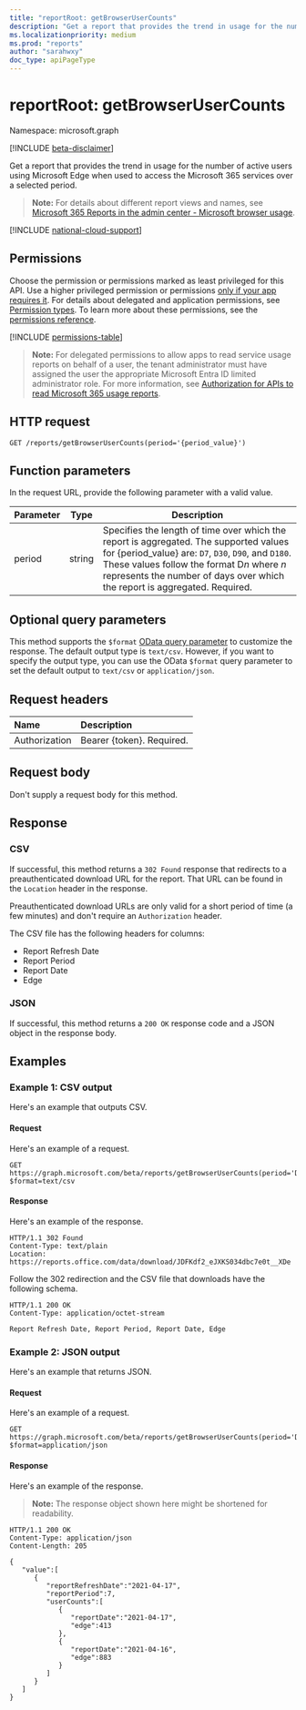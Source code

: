 ```yaml
---
title: "reportRoot: getBrowserUserCounts"
description: "Get a report that provides the trend in usage for the number of active users using Microsoft Edge when used to access the Microsoft 365 services over a selected period."
ms.localizationpriority: medium
ms.prod: "reports"
author: "sarahwxy"
doc_type: apiPageType
---
```


# reportRoot: getBrowserUserCounts

Namespace: microsoft.graph

[!INCLUDE [beta-disclaimer](../../includes/beta-disclaimer.md)]

Get a report that provides the trend in usage for the number of active users using Microsoft Edge when used to access the Microsoft 365 services over a selected period.

> **Note:** For details about different report views and names, see [Microsoft 365 Reports in the admin center - Microsoft browser usage](/microsoft-365/admin/activity-reports/browser-usage-report).

[!INCLUDE [national-cloud-support](../../includes/global-only.md)]

## Permissions

Choose the permission or permissions marked as least privileged for this API. Use a higher privileged permission or permissions [only if your app requires it](/graph/permissions-overview#best-practices-for-using-microsoft-graph-permissions). For details about delegated and application permissions, see [Permission types](/graph/permissions-overview#permission-types). To learn more about these permissions, see the [permissions reference](/graph/permissions-reference).

<!-- { "blockType": "permissions", "name": "reportroot_getbrowserusercounts" } -->
[!INCLUDE [permissions-table](../includes/permissions/reportroot-getbrowserusercounts-permissions.md)]

> **Note:** For delegated permissions to allow apps to read service usage reports on behalf of a user, the tenant administrator must have assigned the user the appropriate Microsoft Entra ID limited administrator role. For more information, see [Authorization for APIs to read Microsoft 365 usage reports](/graph/reportroot-authorization).

## HTTP request

<!-- { "blockType": "ignored" } --> 

```http
GET /reports/getBrowserUserCounts(period='{period_value}')
```

## Function parameters

In the request URL, provide the following parameter with a valid value.

| Parameter | Type   | Description                                                                                                                                                                                                                                                       |
| --------- | ------ | ----------------------------------------------------------------------------------------------------------------------------------------------------------------------------------------------------------------------------------------------------------------- |
| period    | string | Specifies the length of time over which the report is aggregated. The supported values for {period_value} are: `D7`, `D30`, `D90`, and `D180`. These values follow the format D*n* where *n* represents the number of days over which the report is aggregated. Required. |

## Optional query parameters

This method supports the `$format` [OData query parameter](/graph/query-parameters) to customize the response. The default output type is `text/csv`. However, if you want to specify the output type, you can use the OData `$format` query parameter to set the default output to `text/csv` or `application/json`.

## Request headers

| Name          | Description               |
| :------------ | :------------------------ |
| Authorization | Bearer {token}. Required. |

## Request body

Don't supply a request body for this method.

## Response

### CSV

If successful, this method returns a `302 Found` response that redirects to a preauthenticated download URL for the report. That URL can be found in the `Location` header in the response.

Preauthenticated download URLs are only valid for a short period of time (a few minutes) and don't require an `Authorization` header.

The CSV file has the following headers for columns:

- Report Refresh Date
- Report Period
- Report Date
- Edge

### JSON

If successful, this method returns a `200 OK` response code and a JSON object in the response body.

## Examples

### Example 1: CSV output

Here's an example  that outputs CSV.

#### Request

Here's an example  of a request.

<!-- {
  "blockType": "ignored",
  "name": "reportroot_getbrowserusercounts_csv"
}-->
```http
GET https://graph.microsoft.com/beta/reports/getBrowserUserCounts(period='D7')?$format=text/csv
```

#### Response

Here's an example  of the response.

<!-- { "blockType": "response" } -->
```http
HTTP/1.1 302 Found
Content-Type: text/plain
Location: https://reports.office.com/data/download/JDFKdf2_eJXKS034dbc7e0t__XDe
```

Follow the 302 redirection and the CSV file that downloads have the following schema.

<!-- {
  "blockType": "response",
  "truncated": true,
  "@odata.type": "stream"
} -->
```http
HTTP/1.1 200 OK
Content-Type: application/octet-stream

Report Refresh Date, Report Period, Report Date, Edge
```

### Example 2: JSON output

Here's an example  that returns JSON.

#### Request

Here's an example  of a request.

<!-- {
  "blockType": "ignored",
  "name": "reportroot_getbrowserusercounts_json"
}-->
```http
GET https://graph.microsoft.com/beta/reports/getBrowserUserCounts(period='D7')?$format=application/json
```

#### Response

Here's an example  of the response.

> **Note:** The response object shown here might be shortened for readability.

<!-- {
  "blockType": "response",
  "truncated": true,
  "@odata.type": "stream"
} -->
```http
HTTP/1.1 200 OK
Content-Type: application/json
Content-Length: 205

{
   "value":[
      {
         "reportRefreshDate":"2021-04-17",
         "reportPeriod":7,
         "userCounts":[
            {
               "reportDate":"2021-04-17",
               "edge":413
            },
            {
               "reportDate":"2021-04-16",
               "edge":883
            }
         ]
      }
   ]
}
```
<!-- uuid: 8fcb5dbc-d5aa-4681-8e31-b001d5168d79 
2015-10-25 14:57:30 UTC -->
<!-- {
  "type": "#page.annotation",
  "description": "Example",
  "keywords": "",
  "section": "documentation",
  "tocPath": "",
  "suppressions": [
  ]
}-->
